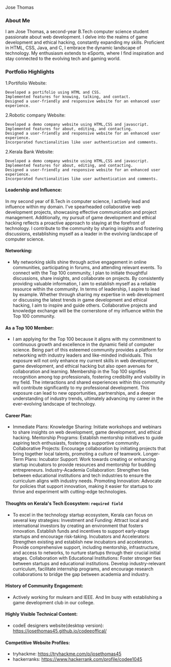 Jose Thomas

### About Me

I am Jose Thomas, a second-year B.Tech computer science student passionate about web development.
I delve into the realms of game development and ethical hacking, constantly expanding my skills. 
Proficient in HTML, CSS, Java, and C, I embrace the dynamic landscape of technology. 
My enthusiasm extends to eSports, where I find inspiration and stay connected to the evolving tech and gaming world.


### Portfolio Highlights



1.Portifolio Website:

    Developed a portifolio using HTML and CSS.
    Implemented features for knowing, talking, and contact.
    Designed a user-friendly and responsive website for an enhanced user experience.

2.Robotic company Website:

    Developed a demo company website using HTML,CSS and javascript.
    Implemented features for about, editing, and contacting.
    Designed a user-friendly and responsive website for an enhanced user experience.
    Incorporated functionalities like user authentication and comments.


2.Kerala Bank Website:

    Developed a demo company website using HTML,CSS and javascript.
    Implemented features for about, editing, and contacting.
    Designed a user-friendly and responsive website for an enhanced user experience.
    Incorporated functionalities like user authentication and comments.



#### Leadership and Influence: 

In my second year of B.Tech in computer science, I actively lead and influence within my domain.
I've spearheaded collaborative web development projects, showcasing effective communication and project management.
Additionally, my pursuit of game development and ethical hacking reflects a proactive approach to staying at the forefront of technology.
I contribute to the community by sharing insights and fostering discussions, establishing myself as a leader in the evolving landscape of computer science.

#### Networking: 

- My networking skills shine through active engagement in online communities, participating in forums, and attending relevant events.
To connect with the Top 100 community, I plan to initiate thoughtful discussions, share insights, and collaborate on projects.
By consistently providing valuable information, I aim to establish myself as a reliable resource within the community.
In terms of leadership, I aspire to lead by example.
Whether through sharing my expertise in web development or discussing the latest trends in game development and ethical hacking, I aim to inspire and guide others. Collaborative projects and knowledge exchange will be the cornerstone of my influence within the Top 100 community.

#### As a Top 100 Member: 

- I am applying for the Top 100 because it aligns with my commitment to continuous growth and excellence in the dynamic field of computer science.
Being part of this esteemed community provides a platform for networking with industry leaders and like-minded individuals.
This exposure will not only enhance my current skills in web development, game development, and ethical hacking but also open avenues for collaboration and learning.
Membership in the Top 100 signifies recognition among top professionals, fostering credibility and visibility in my field. 
The interactions and shared experiences within this community will contribute significantly to my professional development.
This exposure can lead to new opportunities, partnerships, and a deeper understanding of industry trends, ultimately advancing my career in the ever-evolving landscape of technology.

#### Career Plan: 

- Immediate Plans: 
    Knowledge Sharing: 
        Initiate workshops and webinars to share insights on web development, game development, and ethical hacking.
    Mentorship Programs:
        Establish mentorship initiatives to guide aspiring tech enthusiasts, fostering a supportive community.
    Collaborative Projects:
        Encourage collaboration by initiating projects that bring together local talents, promoting a culture of teamwork.
  Longer-Term Plans:
    Incubator Support: Work towards creating or enhancing startup incubators to provide resources and mentorship for budding entrepreneurs.
    Industry-Academia Collaboration: Strengthen ties between educational institutions and tech industries to ensure the curriculum aligns with industry needs.
    Promoting Innovation: Advocate for policies that support innovation, making it easier for startups to thrive and experiment with cutting-edge technologies.

#### Thoughts on Kerala's Tech Ecosystem: `required field`

- To excel in the technology startup ecosystem, 
  Kerala can focus on several key strategies:
    Investment and Funding: Attract local and international investors by creating an environment that fosters innovation. 
        Establish funds and incentives to support early-stage startups and encourage risk-taking.
    Incubators and Accelerators: Strengthen existing and establish new incubators and accelerators.
        Provide comprehensive support, including mentorship, infrastructure, and access to networks, to nurture startups through their crucial initial stages.
    Collaboration with Educational Institutions: Foster stronger ties between startups and educational institutions.
        Develop industry-relevant curriculum, facilitate internship programs, and encourage research collaborations to bridge the gap between academia and industry.

#### History of Community Engagement:

- Actively working for mulearn and IEEE. And Im busy with establishing a game development club in our college.

#### Highly Visible Technical Content:

- codeE designers website(desktop version): https://josethomas45.github.io/codeeoffical/

#### Competitive Website Profiles:

- tryhackme: https://tryhackme.com/p/josethomas45
- hackerranks: https://www.hackerrank.com/profile/codee1045
